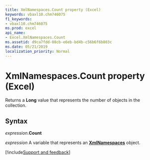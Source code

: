```yaml
---
title: XmlNamespaces.Count property (Excel)
keywords: vbaxl10.chm746075
f1_keywords:
- vbaxl10.chm746075
ms.prod: excel
api_name:
- Excel.XmlNamespaces.Count
ms.assetid: d9ca7fdd-08cb-e6eb-bd4b-c56b6f6b803c
ms.date: 05/21/2019
localization_priority: Normal
---
```



# XmlNamespaces.Count property (Excel)

Returns a **Long** value that represents the number of objects in the collection.


## Syntax

_expression_.**Count**

_expression_ A variable that represents an **[XmlNamespaces](Excel.XmlNamespaces.md)** object.




[!include[Support and feedback](~/includes/feedback-boilerplate.md)]